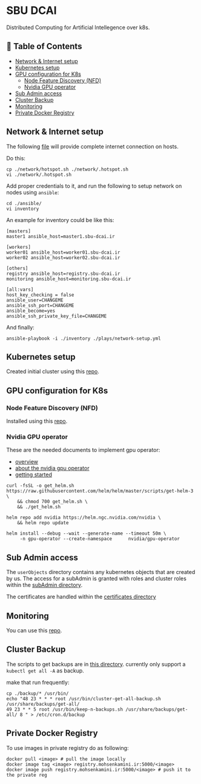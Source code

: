 # SBU DCAI
Distributed Computing for Artificial Intellegence over k8s.
## 📖 Table of Contents
- [Network & Internet setup](#network--internet-setup)
- [Kubernetes setup](#kubernetes-setup)
- [GPU configuration for K8s](#gpu-configuration-for-k8s)
  - [Node Feature Discovery (NFD)](#node-feature-discovery-nfd)
  - [Nvidia GPU operator](#nvidia-gpu-operator)
- [Sub Admin access](#sub-admin-access)
- [Cluster Backup](#cluster-backup)
- [Monitoring](#monitoring)
- [Private Docker Registry](private-docker-registry)
## Network & Internet setup
The following [file](./network/hotspot.sh) will provide complete internet connection on hosts.

Do this:
~~~
cp ./network/hotspot.sh ./network/.hotspot.sh
vi ./network/.hotspot.sh
~~~
Add proper credentials to it, and run the following to setup network on nodes using `ansible`:
~~~
cd ./ansible/
vi inventory
~~~
An example for inventory could be like this: 
~~~
[masters]
master1 ansible_host=master1.sbu-dcai.ir

[workers]
worker01 ansible_host=worker01.sbu-dcai.ir
worker02 ansible_host=worker02.sbu-dcai.ir

[others]
registry ansible_host=registry.sbu-dcai.ir
monitoring ansible_host=monitoring.sbu-dcai.ir

[all:vars]
host_key_checking = false
ansible_user=CHANGEME
ansible_ssh_port=CHANGEME
ansible_become=yes
ansible_ssh_private_key_file=CHANGEME
~~~
And finally: 
~~~
ansible-playbook -i ./inventory ./plays/network-setup.yml
~~~

## Kubernetes setup

Created initial cluster using this [repo](https://github.com/mohsenkamini/Getting-started-w-Kubernetes).

## GPU configuration for K8s

### Node Feature Discovery (NFD)
Installed using this [repo](https://github.com/kubernetes-sigs/node-feature-discovery).

### Nvidia GPU operator
These are the needed documents to implement gpu operator:
- [overview](https://catalog.ngc.nvidia.com/orgs/nvidia/containers/gpu-operator)
- [about the nvidia gpu operator](https://catalog.ngc.nvidia.com/orgs/nvidia/containers/gpu-operator)
- [getting started](https://docs.nvidia.com/datacenter/cloud-native/gpu-operator/latest/getting-started.html)

~~~
curl -fsSL -o get_helm.sh https://raw.githubusercontent.com/helm/helm/master/scripts/get-helm-3 \
    && chmod 700 get_helm.sh \
    && ./get_helm.sh
~~~
~~~
helm repo add nvidia https://helm.ngc.nvidia.com/nvidia \
    && helm repo update
~~~
~~~
helm install --debug --wait --generate-name --timeout 50m \
     -n gpu-operator --create-namespace      nvidia/gpu-operator
~~~


## Sub Admin access
The `userObjects` directory contains any kubernetes objects that are created by us. The access for a subAdmin is granted with roles and cluster roles within the [subAdmin directory](./userObjects/subAdmin).

The certificates are handled within the [certificates directory](./userObjects/certificates)

## Monitoring

You can use this [repo](https://github.com/Mi-Kho/monitoring.git).

## Cluster Backup
The scripts to get backups are in [this directory](./backup/). currently only support a `kubectl get all -A` as backup.

make that run frequently:
~~~
cp ./backup/* /usr/bin/
echo "48 23 * * * root /usr/bin/cluster-get-all-backup.sh /usr/share/backups/get-all/
49 23 * * 5 root /usr/bin/keep-n-backups.sh /usr/share/backups/get-all/ 8 " > /etc/cron.d/backup
~~~

## Private Docker Registry
To use images in private registry do as following:
~~~
docker pull <image> # pull the image locally
docker image tag <image> registry.mohsenkamini.ir:5000/<image>
docker image push registry.mohsenkamini.ir:5000/<image> # push it to the private reg
~~~
